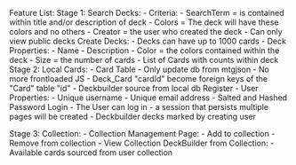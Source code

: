 Feature List:
Stage 1:
	Search Decks:
	 - Criteria:
	  - SearchTerm = is contained within title and/or description of deck
	  - Colors = The deck will have these colors and no others
	  - Creator = the user who created the deck
	 - Can only view public decks
	Create Decks:
	 - Decks can have up to 1000 cards
	 - Deck Properties:
	  - Name
	  - Description
	  - Color = the colors contained within the deck
	  - Size = the number of cards
	  - List of Cards with counts within deck
Stage 2:
	Local Cards:
	 - Card Table
	 - Only update db from mtgjson
	 - No more frontloaded JS
	 - Deck_Card "cardId" become foreign keys of the "Card" table "id"
	 - Deckbuilder source from local db
	Register
	 - User Properties:
	  - Unique username
	  - Unique email address
	  - Salted and Hashed Password
	 Login
	  - The User can log in
	  - a session that persists multiple pages will be created
	  - Deckbuilder decks marked by creating user

Stage 3:
	Collection:
	 - Collection Management Page:
	  - Add to collection
	  - Remove from collection
	  - View Collection
	 DeckBuilder from Collection:
	  - Available cards sourced from user collection
